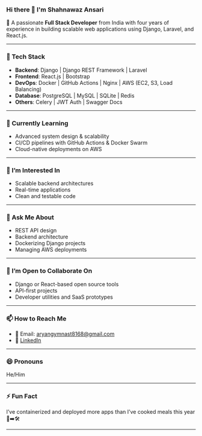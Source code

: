 ### Hi there 👋 I'm Shahnawaz Ansari

🚀 A passionate **Full Stack Developer** from India with four years of experience in building scalable web applications using Django, Laravel, and React.js.

---

### 🧰 Tech Stack

- **Backend**: Django | Django REST Framework | Laravel
- **Frontend**: React.js | Bootstrap
- **DevOps**: Docker | GitHub Actions | Nginx | AWS (EC2, S3, Load Balancing)
- **Database**: PostgreSQL | MySQL | SQLite | Redis
- **Others**: Celery | JWT Auth | Swagger Docs

---

### 🌱 Currently Learning
- Advanced system design & scalability
- CI/CD pipelines with GitHub Actions & Docker Swarm
- Cloud-native deployments on AWS

---

### 👀 I’m Interested In
- Scalable backend architectures
- Real-time applications
- Clean and testable code

---

### 💬 Ask Me About
- REST API design
- Backend architecture
- Dockerizing Django projects
- Managing AWS deployments

---

### 🤝 I’m Open to Collaborate On
- Django or React-based open source tools
- API-first projects
- Developer utilities and SaaS prototypes

---

### 📫 How to Reach Me
- 📧 Email: aryangymnast8168@gmail.com
- 💼 [LinkedIn](https://www.linkedin.com/in/shahnawaz-ansari-8386a01b1)

---

### 😄 Pronouns
He/Him

---

### ⚡ Fun Fact
I’ve containerized and deployed more apps than I’ve cooked meals this year 🍜➡️🛠️

---

<!---
Shahnawaz-A/Shahnawaz-A is a ✨ special ✨ repository because its `README.md` (this file) appears on your GitHub profile.
You can click the Preview link to take a look at your changes.
--->

